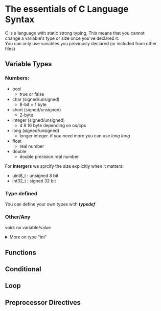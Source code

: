 # The essentials of C Language Syntax

C is a language with static strong typing,
This means that you cannot change a variable's type or size once you've declared it.\
You can only use variables you previously declared (or included from other files)

## Variable Types

### Numbers:
- bool
  - true or false
- char (signed/unsigned)
  - 8-bit = 1 byte
- short (signed/unsigned)
  - 2-byte 
- integer (signed/unsigned)
  - 4 8 16 byte depending on os/cpu
- long (signed/unsigned)
  - longer integer. if you need more you can use _long long_
- float
  - real number 
- double
  - double precision real number

For **intergers** we sprcify the size explicitly when it matters:
-  uint8_t : unsigned 8 bit
-  int32_t : signed 32 bit

### Type defined
You can define your own types with **_typedef_**

### Other/Any
void: no variable/value

<details>
<summary> More on type "int" </summary>
Check man stdint.h
  
Integers can be prefixed with _unsigned_
- As an example take _char_ which is 8 bit long, 2^8 = 256 values
  - char is from -128 to 127  [ -(2^8) /2 ; ((2^8) /2)-1 ]
  - unsigned char from 0 to 255 [ 0 ; (2^8)-1 ]

Integers can be:
- long (l)
- unsigned long (ul)
- long long (ll)
- unsigned long long (ull)
If you want to know how many bits they are, you can call the _sizeof() function_
</details>

## Functions

## Conditional

## Loop

## Preprocessor Directives
